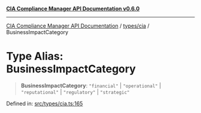 [**CIA Compliance Manager API Documentation v0.6.0**](../../../README.md)

***

[CIA Compliance Manager API Documentation](../../../modules.md) / [types/cia](../README.md) / BusinessImpactCategory

# Type Alias: BusinessImpactCategory

> **BusinessImpactCategory**: `"financial"` \| `"operational"` \| `"reputational"` \| `"regulatory"` \| `"strategic"`

Defined in: [src/types/cia.ts:165](https://github.com/Hack23/cia-compliance-manager/blob/ca083b463223765b22422b66b3a43930241849bd/src/types/cia.ts#L165)
